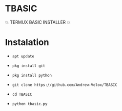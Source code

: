 # TBASIC
💥 TERMUX BASIC INSTALLER 💥


# Instalation 

- `apt update`

- `pkg install git`

- `pkg install python`

- `git clone https://github.com/Andrew-Velox/TBASIC`

- `cd TBASIC`

- `python tbasic.py`
